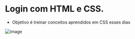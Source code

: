 # Login com HTML e CSS. 

* Objetivo é treinar conceitos aprendidos em CSS esses dias 

![image](https://user-images.githubusercontent.com/106722825/201797551-0bb5c019-e184-4778-b323-430563a917a4.png)

